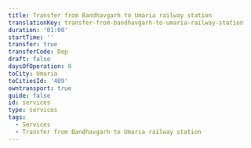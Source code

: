 ```yaml
---
title: Transfer from Bandhavgarh to Umaria railway station
translationKey: transfer-from-bandhavgarh-to-umaria-railway-station
duration: '01:00'
startTime: ''
transfer: true
transferCode: Dep
draft: false
daysOfOperation: 0
toCity: Umaria
toCitiesId: '409'
owntransport: true
guide: false
id: services
type: services
tags:
  - Services
  - Transfer from Bandhavgarh to Umaria railway station
---
```

